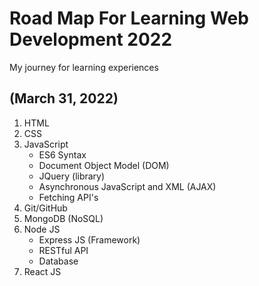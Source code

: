 # Road Map For Learning Web Development 2022
My journey for learning experiences

## (March 31, 2022)
1. HTML
2. CSS
3. JavaScript
   - ES6 Syntax
   - Document Object Model (DOM)
   - JQuery (library)
   - Asynchronous JavaScript and XML (AJAX)
   - Fetching API's
4. Git/GitHub
5. MongoDB (NoSQL)
6. Node JS
   - Express JS (Framework)
   - RESTful API
   - Database
8. React JS
